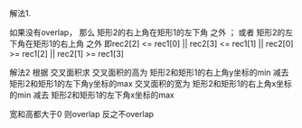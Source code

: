 解法1.

如果没有overlap，
那么 矩形2的右上角在矩形1的左下角 之外 ； 或者 矩形2的左下角在矩形1的右上角 之外
即rec2[2] <= rec1[0] || rec2[3] <= rec1[1] || rec2[0] >= rec1[2] || rec2[1] >= rec1[3]

解法2
根据 交叉面积求
交叉面积的高为 矩形2和矩形1的右上角y坐标的min 减去 矩形2和矩形1的左下角y坐标的max
交叉面积的宽为 矩形2和矩形1的右上角x坐标的min 减去 矩形2和矩形1的左下角x坐标的max

宽和高都大于0 则overlap
反之不overlap